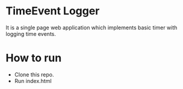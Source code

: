 # TimeEvent Logger
It is a single page web application which implements basic timer with logging time events.

# How to run
* Clone this repo.
* Run index.html

